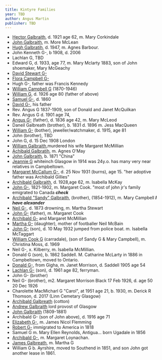 ```yaml
---
title: Kintyre Families
year: TBD
author: Angus Martin
publisher: TBD
---
```


* [Hector Galbraith](/people/galbraith-hector-1859-mccorkindale.md), d. 1921 age 62, m. Mary Corkindale
* [John Galbraith](/people/galbreath-john-1760.md), m. More McLean
* [Hugh Galbratih](/people/galbraith-hugh-1892-barbour.md), d. 1947, m. Agnes Barbour.
* John Kenneth G-, b 1908, d. 2006
* Lachlan G,   TBD
* Edward G, d. 1933, age 77, m. Mary Mclarty 1883, son of John shoemaker, Mary McGeachy
* [David Stewart G-](/people/galbraith-david-stewart-1782.md)
* [Flora Campbell G-](/people/galbraith-flora-1821.md) 
* Hugh G-, father was Francis Kennedy
* [William Campbell G]() (1870-1946)
* [William G](/people/galbraith-william-1846-campbell.md), d. 1926 age 80 (father of above)
* [Samuel G-](/people/galbraith-samuel-1827.md), d. 1860
* [David G-](/people/galbreath-david-1797.md), his father
* Rev. Angus G 1837-1909, son of Donald and Janet McQuilkan
* Rev. Angus G d. 1901 age 74,
* [Angus G-](/people/galbraith-angus-1784-mcleod.md) (father), d. 1836 age 42, m. Mary McLeod
* Daneil Galbreath (brother), b. 1831 d. 1896 m. Jess MacQueen
* [William G-](/people/galbraith-william-1833.md) (bother), jeweller/watchmaker, d. 1915, age 81
* John (brother), TBD
* John G, d. 15 Dec 1908 London
* [William Galbraith](/people/galbraith-william-1870-mcmillan.md),murdered his wife Margaret McMillian
* [Achibald Galbratih](/people/galbreath-archibald-1842.md), m. Agnes O'May
* [John Galbraith](/people//galbraith-john-china-1871.md), b. 1871 "China"
* [Jeannie G](/people/galbraith-jane-1890.md) whiteinch Glasgow in 1914 was 24y.o.   has many very near relatives in Campbeltown.
* [Margaret McCallum G-](/people/galbraith-margaret-1916.md), d. 25 Nov 1931 (burns), age 15.  "her adoptive father was Archibald Gillies"
* [Archibald Galbraith](/people/galbraith-archibald-1865-mckay.md), d. 1928,age 62, m. Isabella McKay
* [John G-](/people/galbreath-john-1821.md), 1821-1902, m. Margaret Cook.  "most of john jr's family emigrated to Canada  ***check***
* [Archibald "Sandy" Galbraith](/people/galbraith-alexander-1854.md), (brother), (1854-1912), m. Mary Campbell ***I have alexander***
* [Neil G-](/people/galbraith-neil-1841.md), d. 1873 drowning, m. Martha Stewart
* [John G-](/people/galbreath-john-1821.md) (father), m. Margaret Cook
* [Archibald G-](/people/galbreath-archibald-1798.md) and Margaret McMillian
* [Martha G-](/people/galbraith-martha-1867-mcbain.md) (daughter), mother of footballer Neil McBain
* [John G-](/people/galbraith-john-1864-mctaggart.md) (son), d. 10 May 1932 jumped from police boat.  m. Isabella McTaggart
* [William Cook G](/people/galbraith-william-cook-1888-moss.md) (carradale), (son of Sandy G & Mary Campbell), m. Christina Moss, d. 1969 
* Neil G-, x. Kilberry, m. Isabella McMillian.
* Donald G (son), b. 1862 Saddell.  M. Catharine McLarty in 1886 in Campbeltown, moved to Ontario.
* [Donald G-](/people//galbraith-donald-1848-morrison.md), from Gigha, m. Janet Morrison, d. Saddell 1905 age 54
* [Lachlan G-](/people/galbraith-lachlan-1878.md) (son), d. 1961 age 82, ferryman.
* John G- (brother)
* Neil G- (brother), m2. Margaret Morrison Black 17 Feb 1926, d. age 50 20 Dec 1926
* Charolette MacMicharl G  "Carol", at 1951 age 21, b. 1930, m. Derick R Thomson, d. 2017 (Linn Cemetary Glasgow)
* [Archibald Galbreath](/people/galbraith-archibald-1807.md) (cotton)
* [Andrew Galbraith](/people/galbraith-andrew-1799.md) lord provost of Glasgow
* [John Galbraith](/people/galbraith-john-1809.md) (1809-1881)
* Archibald G- (son of John above), d. 1916 age 71
* [Elizabeth G-](/people/galbraith-elizabeth-1841.md), m. James Nicol Flemming
* [Robert G-](/people/galbreath-robert-1778.md) immigrated to America in 1818
* Samuel G m. Mary Ellen Reynolds, Antigua... born Ugadale in 1856
* [Archibald G-](/people/galbreath-archibald-1803.md), m. Margaret Loynachan.
* [James Galbreath](/people/galbreath-james-abt-1775.md), m. Martha G
* William G b. Ayrshire, moved to Southend in 1851, and son John got another lease in 1861.
